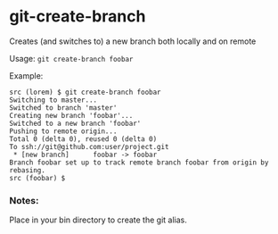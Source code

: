 git-create-branch
=================

Creates (and switches to) a new branch both locally and on remote

Usage: `git create-branch foobar`

Example:

    src (lorem) $ git create-branch foobar
    Switching to master...
    Switched to branch 'master'
    Creating new branch 'foobar'...
    Switched to a new branch 'foobar'
    Pushing to remote origin...
    Total 0 (delta 0), reused 0 (delta 0)
    To ssh://git@github.com:user/project.git
     * [new branch]      foobar -> foobar
    Branch foobar set up to track remote branch foobar from origin by rebasing.
    src (foobar) $ 

### Notes:

Place in your bin directory to create the git alias.
